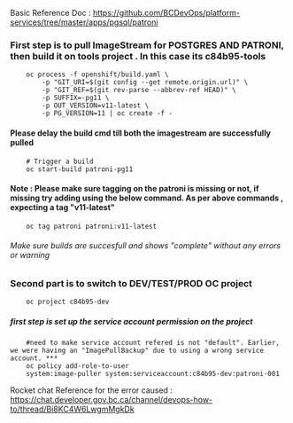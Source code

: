 Basic Reference Doc : https://github.com/BCDevOps/platform-services/tree/master/apps/pgsql/patroni

### First step is to pull ImageStream for POSTGRES AND PATRONI, then build it on tools project . In this case its  c84b95-tools

        oc process -f openshift/build.yaml \
            -p "GIT_URI=$(git config --get remote.origin.url)" \
            -p "GIT_REF=$(git rev-parse --abbrev-ref HEAD)" \
            -p SUFFIX=-pg11 \
            -p OUT_VERSION=v11-latest \
            -p PG_VERSION=11 | oc create -f -

#### Please delay the build cmd till both the imagestream are successfully pulled

        # Trigger a build
        oc start-build patroni-pg11
        
#### Note : Please make sure tagging on the patroni is missing or not, if missing try adding using the below command. As per above commands , expecting a tag "v11-latest"

   
        oc tag patroni patroni:v11-latest

###### Make sure builds are succesfull and shows "complete" without any errors or warning

### Second part is to switch to DEV/TEST/PROD OC project
        oc project c84b95-dev
        
##### first step is set up the service account permission on the project
        #need to make service account refered is not "default". Earlier, we were having an "ImagePullBackup" due to using a wrong service account. *** 
        oc policy add-role-to-user
        system:image-puller system:serviceaccount:c84b95-dev:patroni-001









Rocket chat Reference for the error caused : https://chat.developer.gov.bc.ca/channel/devops-how-to/thread/Bi8KC4W6LwgmMgkDk
